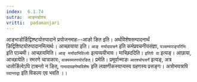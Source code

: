 ```yaml
---
index:  6.1.74
sutra:  आङ्माहोश्च
vritti:  padamanjari
---
```


आङ्भाडोर्ङिद्विश्ष्टयोरुपादाने प्रयोजनमाहः--आङो ङित इति। अर्थविशेषसम्पादनार्थं ङिद्विशिष्टयोरुपादानमित्यर्थः। आच्छायाया इति। `आङ् मर्यादावचने` इति कर्मप्रवचनीयसंज्ञा, `पञ्चम्यपाङ्परिभिः` इति पञ्चमी। आच्छायमिति। `आङ् मर्यादाभिविध्योः` इत्यव्ययीभावः। माच्छिददिति। `इरितो वा` इत्यङ्।
	आछाया, आच्छायेति। स्मरणे चात्राकारः, `वाक्यस्मरणयोरङित्`। प्रमेति। प्रमूर्वान्माङः `आतश्चोपसर्गे` इत्यङ्, अत्र धातोर्ङित्वेऽपि टाबन्तो न ङित्, `गामादाग्रहणेष्वविशेषः` इति लाक्षणीकस्याप्यस्य ग्रहणस्य प्रसङ्गः। अत्रोभयत्रापि `पदान्ताद्वा` इति विकल्प एव भवति ।।

